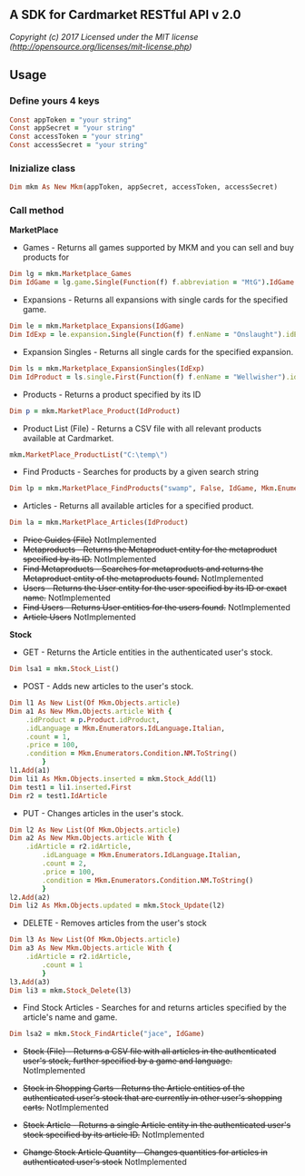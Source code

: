## A SDK for Cardmarket RESTful API v 2.0

*Copyright (c) 2017 Licensed under the MIT license (http://opensource.org/licenses/mit-license.php)*

## Usage

### Define yours 4 keys
```ruby
Const appToken = "your string"
Const appSecret = "your string"
Const accessToken = "your string"
Const accessSecret = "your string"
```

### Inizialize class
```ruby
Dim mkm As New Mkm(appToken, appSecret, accessToken, accessSecret)
```

### Call method

**MarketPlace**

- Games - Returns all games supported by MKM and you can sell and buy products for
```ruby
Dim lg = mkm.Marketplace_Games
Dim IdGame = lg.game.Single(Function(f) f.abbreviation = "MtG").IdGame
```
- Expansions - Returns all expansions with single cards for the specified game.
```ruby
Dim le = mkm.Marketplace_Expansions(IdGame)
Dim IdExp = le.expansion.Single(Function(f) f.enName = "Onslaught").idExpansion
```

- Expansion Singles - Returns all single cards for the specified expansion.
```ruby
Dim ls = mkm.Marketplace_ExpansionSingles(IdExp)
Dim IdProduct = ls.single.First(Function(f) f.enName = "Wellwisher").idProduct
```

- Products - Returns a product specified by its ID
```ruby
Dim p = mkm.MarketPlace_Product(IdProduct)
```

- Product List (File) - Returns a CSV file with all relevant products available at Cardmarket.
```ruby
mkm.MarketPlace_ProductList("C:\temp\")
```

- Find Products - Searches for products by a given search string
```ruby
Dim lp = mkm.MarketPlace_FindProducts("swamp", False, IdGame, Mkm.Enumerators.IdLanguage.English)
```

- Articles - Returns all available articles for a specified product.
```ruby
Dim la = mkm.MarketPlace_Articles(IdProduct)
```

- ~~Price Guides (File)~~ NotImplemented
- ~~Metaproducts - Returns the Metaproduct entity for the metaproduct specified by its ID.~~ NotImplemented
- ~~Find Metaproducts - Searches for metaproducts and returns the Metaproduct entity of the metaproducts found.~~ NotImplemented
- ~~Users - Returns the User entity for the user specified by its ID or exact name.~~ NotImplemented
- ~~Find Users - Returns User entities for the users found.~~ NotImplemented
- ~~Article Users~~ NotImplemented

  
**Stock**

- GET - Returns the Article entities in the authenticated user's stock.
```ruby
Dim lsa1 = mkm.Stock_List()
```

- POST - Adds new articles to the user's stock.
```ruby
Dim l1 As New List(Of Mkm.Objects.article)
Dim a1 As New Mkm.Objects.article With {
	.idProduct = p.Product.idProduct,
	.idLanguage = Mkm.Enumerators.IdLanguage.Italian,
	.count = 1,
	.price = 100,
	.condition = Mkm.Enumerators.Condition.NM.ToString()
    	}
l1.Add(a1)
Dim li1 As Mkm.Objects.inserted = mkm.Stock_Add(l1)
Dim test1 = li1.inserted.First
Dim r2 = test1.IdArticle
```

- PUT - Changes articles in the user's stock.
```ruby
Dim l2 As New List(Of Mkm.Objects.article)
Dim a2 As New Mkm.Objects.article With {
	.idArticle = r2.idArticle,
    	.idLanguage = Mkm.Enumerators.IdLanguage.Italian,
    	.count = 2,
    	.price = 100,
    	.condition = Mkm.Enumerators.Condition.NM.ToString()
    	}
l2.Add(a2)
Dim li2 As Mkm.Objects.updated = mkm.Stock_Update(l2)
```

- DELETE - Removes articles from the user's stock
```ruby
Dim l3 As New List(Of Mkm.Objects.article)
Dim a3 As New Mkm.Objects.article With {
	.idArticle = r2.idArticle,
    	.count = 1
    	}
l3.Add(a3)
Dim li3 = mkm.Stock_Delete(l3)
```

- Find Stock Articles - Searches for and returns articles specified by the article's name and game.
```ruby
Dim lsa2 = mkm.Stock_FindArticle("jace", IdGame)
```

- ~~Stock (File) - Returns a CSV file with all articles in the authenticated user's stock, further specified by a game and language.~~     NotImplemented

- ~~Stock in Shopping Carts - Returns the Article entities of the authenticated user's stock that are currently in other user's shopping carts.~~ NotImplemented

- ~~Stock Article - Returns a single Article entity in the authenticated user's stock specified by its article ID.~~ NotImplemented

- ~~Change Stock Article Quantity - Changes quantities for articles in authenticated user's stock~~ NotImplemented
